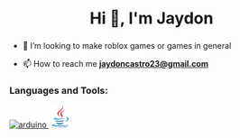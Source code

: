 <h1 align="center">Hi 👋, I'm Jaydon</h1>
<h3 align="center"></h3>

- 👯 I’m looking to make roblox games or games in general 

- 📫 How to reach me **jaydoncastro23@gmail.com**

<h3 align="left">Languages and Tools:</h3>
<p align="left"> <a href="https://www.arduino.cc/" target="_blank" rel="noreferrer"> <img src="https://cdn.worldvectorlogo.com/logos/arduino-1.svg" alt="arduino" width="40" height="40"/> </a> <a href="https://www.java.com" target="_blank" rel="noreferrer"> <img src="https://raw.githubusercontent.com/devicons/devicon/master/icons/java/java-original.svg" alt="java" width="40" height="40"/> </a> </p>
